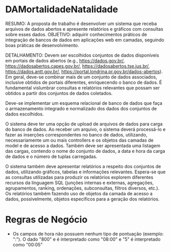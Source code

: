 # DAMortalidadeNatalidade

RESUMO: A proposta de trabalho é desenvolver um sistema que receba arquivos de dados abertos e apresente relatórios e gráficos com consultas sobre esses dados.
OBJETIVO: adquirir conhecimentos práticos de integração de bancos de dados em aplicações web em camadas, seguindo boas práticas de desenvolvimento.

DETALHAMENTO:
Devem ser escolhidos conjuntos de dados disponíveis em portais de dados abertos (e.g., https://dados.gov.br/, https://dadosabertos.capes.gov.br/, https://dadosabertos.tse.jus.br/, https://dados.antt.gov.br/, https://portal.londrina.pr.gov.br/dados-abertos). Em geral, deve-se combinar mais de um conjunto de dados associados, inclusive obtidos de portais diferentes, enriquecendo o banco de dados. É fundamental vislumbrar consultas e relatórios relevantes que possam ser obtidos a partir dos conjuntos de dados coletados.

Deve-se implementar um esquema relacional de banco de dados que faça o armazenamento integrado e normalizado dos dados dos conjuntos de dados escolhidos.

O sistema deve ter uma opção de upload de arquivos de dados para carga do banco de dados. Ao receber um arquivo, o sistema deverá processá-lo e fazer as inserções correspondentes no banco de dados, utilizando, necessariamente um ou mais controllers e os objetos das camadas de model e de acesso a dados. Também deve ser apresentada uma listagem das cargas, contendo o nome do conjunto de dados, a data e hora da carga de dados e o número de tuplas carregadas.

O sistema também deve apresentar relatórios a respeito dos conjuntos de dados, utilizando gráficos, tabelas e informações relevantes. Espera-se que as consultas utilizadas para produzir os relatórios explorem diferentes recursos da linguagem SQL (junções internas e externas, agregações, agrupamentos, ranking, ordenações, subconsultas, filtros diversos, etc.). Os relatórios também fazendo uso de objetos da camada de acesso a dados, possivelmente, objetos específicos para a geração dos relatórios.

# Regras de Negócio

- Os campos de hora não possuem nenhum tipo de pontuação (exemplo: ":"). O dado "800" e é interpretado como "08:00" e "5" é interpretado como "00:05"

